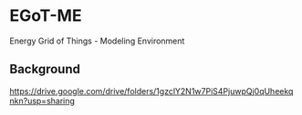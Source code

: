 # EGoT-ME
Energy Grid of Things - Modeling Environment

## Background

https://drive.google.com/drive/folders/1gzclY2N1w7PiS4PjuwpQj0qUheekqnkn?usp=sharing

